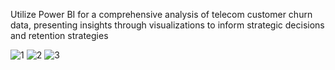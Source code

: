 Utilize Power BI for a comprehensive analysis of telecom customer churn data, presenting insights through visualizations to inform strategic decisions and retention strategies

![1](https://github.com/Marwaa-Samir/Analysis-of-telecom-customer-churn-data-using-power-bi/assets/156473237/8040a056-cb35-41c1-b7fe-3774799fe6c3)
![2](https://github.com/Marwaa-Samir/Analysis-of-telecom-customer-churn-data-using-power-bi/assets/156473237/87e73d90-2c07-4f62-bc4b-4ebc6af27000)
![3](https://github.com/Marwaa-Samir/Analysis-of-telecom-customer-churn-data-using-power-bi/assets/156473237/83b9a05c-2a31-4695-a4c8-fb09a8ee8ee0)
